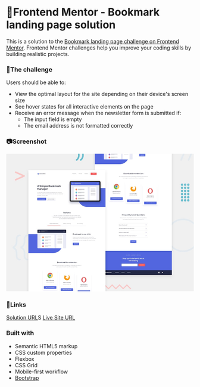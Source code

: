 # 🚀Frontend Mentor - Bookmark landing page solution

This is a solution to the
[Bookmark landing page challenge on Frontend Mentor](https://www.frontendmentor.io/challenges/bookmark-landing-page-5d0b588a9edda32581d29158).
Frontend Mentor challenges help you improve your coding skills by building
realistic projects.

### 🧾The challenge

Users should be able to:

- View the optimal layout for the site depending on their device's screen size
- See hover states for all interactive elements on the page
- Receive an error message when the newsletter form is submitted if:
  - The input field is empty
  - The email address is not formatted correctly

### 📷Screenshot

![preview](preview.jpg)

### 🔗Links

[Solution URL](https://github.com/jeff-mz/bookmark-landing-page)S
[Live Site URL](https://bookmark-landing-page-xi-red.vercel.app/)

### Built with

- Semantic HTML5 markup
- CSS custom properties
- Flexbox
- CSS Grid
- Mobile-first workflow
- [Bootstrap](https://getbootstrap.com/)
